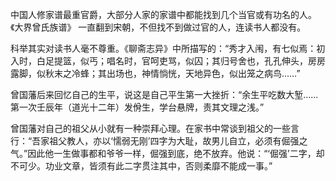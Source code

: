 中国人修家谱最重官爵，大部分人家的家谱中都能找到几个当官或有功名的人。《大界曾氏族谱》 一直翻到宋朝，不但找不到做过官的人，连读书人都没有。

科举其实对读书人毫不尊重。《聊斋志异》中所描写的：“秀才入闱，有七似焉：初入时，白足提篮，似丐；唱名时，官呵吏骂，似囚；其归号舍也，孔孔伸头，房房露脚，似秋末之冷蜂；其出场也，神情惝恍，天地异色，似出笼之病鸟……”

曾国藩后来回忆自己的生平，说这是自己平生第一大挫折：“余生平吃数大堑……第一次壬辰年（道光十二年）发佾生，学台悬牌，责其文理之浅。”

曾国藩对自己的祖父从小就有一种崇拜心理。在家书中常谈到祖父的一些言行：“吾家祖父教人，亦以‘懦弱无刚’四字为大耻，故男儿自立，必须有倔强之气。”因此他一生做事都和爷爷一样，倔强到底，绝不放弃。他说：“‘倔强’二字，却不可少。功业文章，皆须有此二字贯注其中，否则柔靡不能成一事。”
